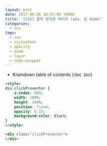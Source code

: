 ```yaml
---
layout: post
date: 2017-06-28 10:55:00 +0900
title: '[CSS] 클릭 방지용 레이어 (aka. 딤 dimm)'
categories:
  - css
tags:
  - css
  - stylesheet
  - opacity
  - dimm
  - layer
  - code-snippet
---
```


* Kramdown table of contents
{:toc .toc}

```html
<style>
div.clickPreventer {
    z-index: 999;
    width: 100%;
    height: 100%;
    position: fixed;
    opacity: 0.15;
    background-color: black;
}
</style>

<div class="clickPreventer">
</div>
```
